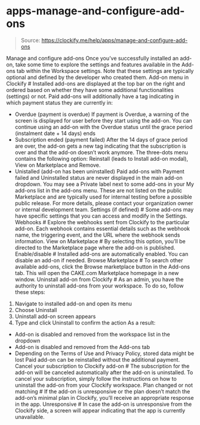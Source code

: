 # apps-manage-and-configure-add-ons

> Source: https://clockify.me/help/apps/manage-and-configure-add-ons

Manage and configure add-ons
Once you’ve successfully installed an add-on, take some time to explore the settings and features available in the Add-ons tab within the Workspace settings.
Note that these settings are typically optional and defined by the developer who created them.
Add-on menu in Clockify #
Installed add-ons are displayed at the top bar on the right and ordered based on whether they have some additional functionalities (settings) or not.
Paid add-ons will additionally have a tag indicating in which payment status they are currently in:
- Overdue (payment is overdue)
If payment is Overdue, a warning of the screen is displayed for user before they start using the add-on.
You can continue using an add-on with the Overdue status until the grace period (instalment date + 14 days) ends
- Subscription ended (payment failed)
After the 14 days of grace period are over, the add-on gets a new tag indicating that the subscription is over and that the add-on doesn’t work anymore.
The three-dots menu contains the following option: Reinstall (leads to Install add-on modal), View on Marketplace and Remove.
- Unistalled (add-on has been uninstalled)
Paid add-ons with Payment failed and Uninstalled status are never displayed in the main add-on dropdown.
You may see a Private label next to some add-ons in your My add-ons list in the add-ons menu. These are not listed on the public Marketplace and are typically used for internal testing before a possible public release.
For more details, please contact your organization owner or internal development team.
Settings (if defined) #
Some add-ons may have specific settings that you can access and modify in the Settings.
Webhooks #
Explore the webhooks sent from Clockify to the particular add-on. Each webhook contains essential details such as the webhook name, the triggering event, and the URL where the webhook sends information.
View on Marketplace #
By selecting this option, you’ll be directed to the Marketplace page where the add-on is published.
Enable/disable #
Installed add-ons are automatically enabled. You can disable an add-on if needed.
Browse Marketplace #
To search other available add-ons, click the Browse marketplace button in the Add-ons tab. This will open the CAKE.com Marketplace homepage in a new window.
Uninstall add-on from Clockify #
As an admin, you have the authority to uninstall add-ons from your workspace.
To do so, follow these steps:
1. Navigate to installed add-on and open its menu
2. Choose Uninstall
3. Uninstall add-on screen appears
4. Type and click Uninstall to confirm the action
As a result:
- Add-on is disabled and removed from the workspace list in the dropdown
- Add-on is disabled and removed from the Add-ons tab
- Depending on the Terms of Use and Privacy Policy, stored data might be lost
Paid add-on can be reinstalled without the additional payment.
Cancel your subscription to Clockify add-on #
The subscription for the add-on will be canceled automatically after the add-on is uninstalled. To cancel your subscription, simply follow the instructions on how to uninstall the add-on from your Clockify workspace.
Plan changed or not matching #
If the add-on is unresponsive or the plan doesn’t match the add-on’s minimal plan in Clockify, you’ll receive an appropriate response in the app.
Unresponsive #
In case the add-on is unresponsive from the Clockify side, a screen will appear indicating that the app is currently unavailable.